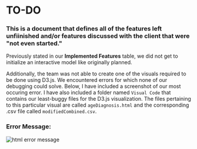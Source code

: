 # TO-DO 
### This is a document that defines all of the features left unfiinished and/or features discussed with the client that were "not even started." 

Previously stated in our **Implemented Features** table, we did not get to initialize an interactive model like originally planned.

Additionally, the team was not able to create one of the visuals required to be done using D3.js. We encountered errors for which none of our debugging could solve. Below, I have included a screenshot of our most occuring error. I have also included a folder named `Visual Code` that contains our least-buggy files for the D3.js visualization. The files pertaining to this particular visual are called `ageDiagnosis.html` and the corresponding .csv file called `modifiedCombined.csv`.

### Error Message: 
![html error message](https://user-images.githubusercontent.com/67056617/117144939-8bee4700-ad80-11eb-8b62-f1ca1708786d.PNG)

